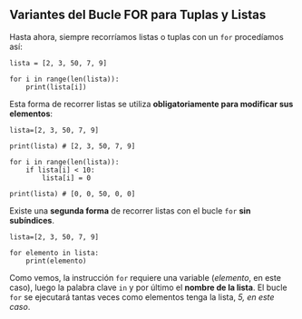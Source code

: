 ## Variantes del Bucle FOR para Tuplas y Listas

Hasta ahora, siempre recorríamos listas o tuplas con un `for` procedíamos así:
```
lista = [2, 3, 50, 7, 9]

for i in range(len(lista)):
    print(lista[i])
```

Esta forma de recorrer listas se utiliza **obligatoriamente para modificar sus elementos**:
```
lista=[2, 3, 50, 7, 9]

print(lista) # [2, 3, 50, 7, 9]

for i in range(len(lista)):
    if lista[i] < 10:
        lista[i] = 0

print(lista) # [0, 0, 50, 0, 0]
```

Existe una **segunda forma** de recorrer listas con el bucle `for` **sin subíndices**.
```
lista=[2, 3, 50, 7, 9]

for elemento in lista:
    print(elemento)
```

Como vemos, la instrucción `for` requiere una variable (_elemento_, en este caso), luego la palabra clave `in` y por último el **nombre de la lista**. El bucle `for` se ejecutará tantas veces como elementos tenga la lista, _5, en este caso_.
